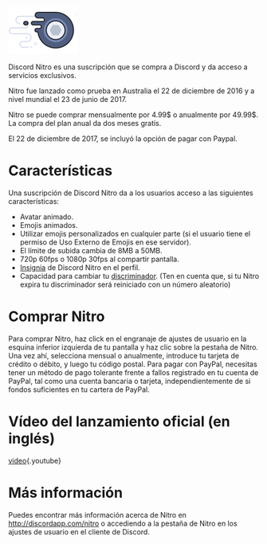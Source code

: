 <!-- TITLE: Nitro -->
<!-- SUBTITLE: Apoya el desarrollo de Discord -->

![Nitrobadge](/uploads/nitro/nitrobadge.png "Nitrobadge")

Discord Nitro es una suscripción que se compra a Discord y da acceso a servicios exclusivos.

Nitro fue lanzado como prueba en Australia el 22 de diciembre de 2016 y a nivel mundial el 23 de junio de 2017.

Nitro se puede comprar mensualmente por 4.99$ o anualmente por 49.99$. La compra del plan anual da dos meses gratis.

El 22 de diciembre de 2017, se incluyó la opción de pagar con Paypal.

# Características
Una suscripción de Discord Nitro da a los usuarios acceso a las siguientes características:

* Avatar animado.
* Emojis animados.
* Utilizar emojis personalizados en cualquier parte (si el usuario tiene el permiso de Uso Externo de Emojis en ese servidor).
* El límite de subida cambia de 8MB a 50MB.
* 720p 60fps o 1080p 30fps al compartir pantalla.
* [Insignia](/es/insignias) de Discord Nitro en el perfil.
* Capacidad para cambiar tu [discriminador](/discriminator). (Ten en cuenta que, si tu Nitro expira tu discriminador será reiniciado con un número aleatorio)

# Comprar Nitro
Para comprar Nitro, haz click en el engranaje de ajustes de usuario en la esquina inferior izquierda de tu pantalla y haz clic sobre la pestaña de Nitro. Una vez ahí, selecciona mensual o anualmente, introduce tu tarjeta de crédito o débito, y luego tu código postal. Para pagar con PayPal, necesitas tener un método de pago tolerante frente a fallos registrado en tu cuenta de PayPal, tal como una cuenta bancaria o tarjeta, independientemente de si fondos suficientes en tu cartera de PayPal.
# Vídeo del lanzamiento oficial (en inglés)

[video](https://www.youtube.com/watch?v=psIIWROIvtM){.youtube}


# Más información
Puedes encontrar más información acerca de Nitro en http://discordapp.com/nitro o accediendo a la pestaña de Nitro en los ajustes de usuario en el cliente de Discord.